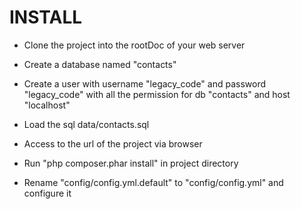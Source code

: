 INSTALL
=======

* Clone the project into the rootDoc of your web server
* Create a database named "contacts"
* Create a user with username "legacy_code" and password "legacy_code" with all the permission for db "contacts" and host "localhost"
* Load the sql data/contacts.sql
* Access to the url of the project via browser

* Run "php composer.phar install" in project directory
* Rename "config/config.yml.default" to "config/config.yml" and configure it